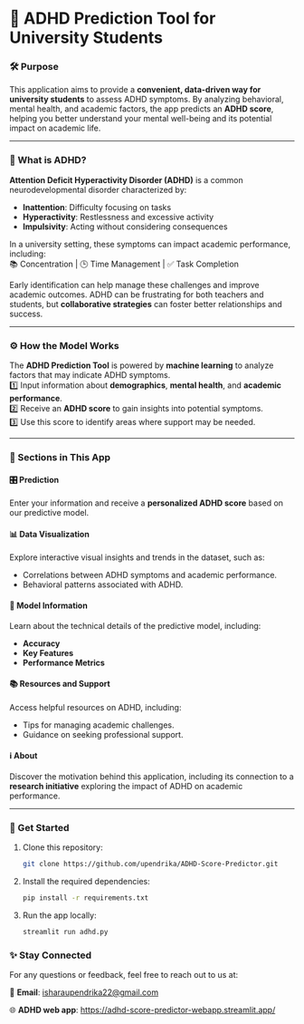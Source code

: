 # 🎯 ADHD Prediction Tool for University Students  

### 🛠️ Purpose  
This application aims to provide a **convenient, data-driven way for university students** to assess ADHD symptoms. By analyzing behavioral, mental health, and academic factors, the app predicts an **ADHD score**, helping you better understand your mental well-being and its potential impact on academic life.  

---

### 🧠 What is ADHD?  
**Attention Deficit Hyperactivity Disorder (ADHD)** is a common neurodevelopmental disorder characterized by:  
- **Inattention**: Difficulty focusing on tasks  
- **Hyperactivity**: Restlessness and excessive activity  
- **Impulsivity**: Acting without considering consequences  

In a university setting, these symptoms can impact academic performance, including:  
📚 Concentration | 🕒 Time Management | ✅ Task Completion  

Early identification can help manage these challenges and improve academic outcomes. ADHD can be frustrating for both teachers and students, but **collaborative strategies** can foster better relationships and success.  

---

### ⚙️ How the Model Works  
The **ADHD Prediction Tool** is powered by **machine learning** to analyze factors that may indicate ADHD symptoms.  
1️⃣ Input information about **demographics**, **mental health**, and **academic performance**.  
2️⃣ Receive an **ADHD score** to gain insights into potential symptoms.  
3️⃣ Use this score to identify areas where support may be needed.  

---

### 📂 Sections in This App  

#### 🎛️ **Prediction**  
Enter your information and receive a **personalized ADHD score** based on our predictive model.  

#### 📊 **Data Visualization**  
Explore interactive visual insights and trends in the dataset, such as:  
- Correlations between ADHD symptoms and academic performance.  
- Behavioral patterns associated with ADHD.  

#### 🤖 **Model Information**  
Learn about the technical details of the predictive model, including:  
- **Accuracy**  
- **Key Features**  
- **Performance Metrics**  

#### 📚 **Resources and Support**  
Access helpful resources on ADHD, including:  
- Tips for managing academic challenges.  
- Guidance on seeking professional support.  

#### ℹ️ **About**  
Discover the motivation behind this application, including its connection to a **research initiative** exploring the impact of ADHD on academic performance.  

---

### 🚀 Get Started  
1. Clone this repository:  
   ```bash
   git clone https://github.com/upendrika/ADHD-Score-Predictor.git

2. Install the required dependencies:
    ```bash
    pip install -r requirements.txt

3. Run the app locally:
   ```bash
   streamlit run adhd.py

### ✨ Stay Connected  
For any questions or feedback, feel free to reach out to us at:  

📧 **Email**: isharaupendrika22@gmail.com

🌐 **ADHD web app**: https://adhd-score-predictor-webapp.streamlit.app/ 
